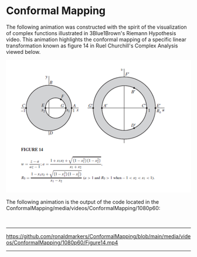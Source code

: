 # Conformal Mapping

The following animation was constructed with the spirit of the visualization of complex functions illustrated in 3Blue1Brown's Riemann Hypothesis video. This animation highlights the conformal mapping of a specific linear transformation known as figure 14 in Ruel Churchill's Complex Analysis viewed below.

<img src="Figure14.png" />

The following animation is the output of the code located in the ConformalMapping/media/videos/ConformalMapping/1080p60:

<br>
<hr />

https://github.com/ronaldmarkers/ConformalMapping/blob/main/media/videos/ConformalMapping/1080p60/Figure14.mp4


<hr />
<br />
